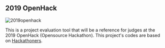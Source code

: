 ## 2019 OpenHack

![2019openhack](https://github.com/wardbaloon/openhack2019/openhack_image.jpg)

This is a project evaluation tool that will be a reference for judges at the 2019 OpenHack (Opensource Hackathon). This project's codes are based on [Hackathoners](https://github.com/harrydrippin/hackathoners).

